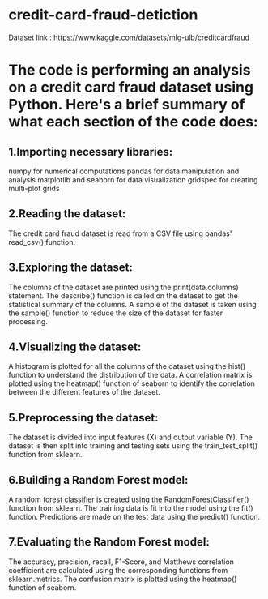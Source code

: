 # credit-card-fraud-detiction

Dataset link : https://www.kaggle.com/datasets/mlg-ulb/creditcardfraud

# The code is performing an analysis on a credit card fraud dataset using Python. Here's a brief summary of what each section of the code does:
## 1.Importing necessary libraries:
numpy for numerical computations
pandas for data manipulation and analysis
matplotlib and seaborn for data visualization
gridspec for creating multi-plot grids
## 2.Reading the dataset:
The credit card fraud dataset is read from a CSV file using pandas' read_csv() function.
## 3.Exploring the dataset:
The columns of the dataset are printed using the print(data.columns) statement.
The describe() function is called on the dataset to get the statistical summary of the columns.
A sample of the dataset is taken using the sample() function to reduce the size of the dataset for faster processing.
## 4.Visualizing the dataset:
A histogram is plotted for all the columns of the dataset using the hist() function to understand the distribution of the data.
A correlation matrix is plotted using the heatmap() function of seaborn to identify the correlation between the different features of the dataset.
## 5.Preprocessing the dataset:
The dataset is divided into input features (X) and output variable (Y).
The dataset is then split into training and testing sets using the train_test_split() function from sklearn.
## 6.Building a Random Forest model:
A random forest classifier is created using the RandomForestClassifier() function from sklearn.
The training data is fit into the model using the fit() function.
Predictions are made on the test data using the predict() function.
## 7.Evaluating the Random Forest model:
The accuracy, precision, recall, F1-Score, and Matthews correlation coefficient are calculated using the corresponding functions from sklearn.metrics.
The confusion matrix is plotted using the heatmap() function of seaborn.

